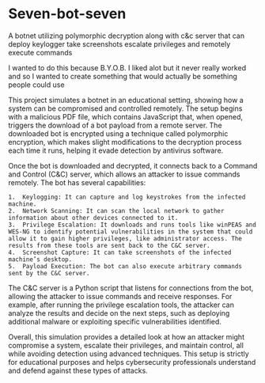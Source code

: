 # Seven-bot-seven
A botnet utilizing polymorphic decryption along with c&amp;c server that can deploy keylogger take screenshots escalate privileges and remotely execute commands

I wanted to do this because B.Y.O.B. I liked alot but it never really worked and so I wanted to create something that would actually be something people could use

This project simulates a botnet in an educational setting, showing how a system can be compromised and controlled remotely. The setup begins with a malicious PDF file, which contains JavaScript that, when opened, triggers the download of a bot payload from a remote server. The downloaded bot is encrypted using a technique called polymorphic encryption, which makes slight modifications to the decryption process each time it runs, helping it evade detection by antivirus software.

Once the bot is downloaded and decrypted, it connects back to a Command and Control (C&C) server, which allows an attacker to issue commands remotely. The bot has several capabilities:

	1.	Keylogging: It can capture and log keystrokes from the infected machine.
	2.	Network Scanning: It can scan the local network to gather information about other devices connected to it.
	3.	Privilege Escalation: It downloads and runs tools like winPEAS and WES-NG to identify potential vulnerabilities in the system that could allow it to gain higher privileges, like administrator access. The results from these tools are sent back to the C&C server.
	4.	Screenshot Capture: It can take screenshots of the infected machine’s desktop.
	5.	Payload Execution: The bot can also execute arbitrary commands sent by the C&C server.

The C&C server is a Python script that listens for connections from the bot, allowing the attacker to issue commands and receive responses. For example, after running the privilege escalation tools, the attacker can analyze the results and decide on the next steps, such as deploying additional malware or exploiting specific vulnerabilities identified.

Overall, this simulation provides a detailed look at how an attacker might compromise a system, escalate their privileges, and maintain control, all while avoiding detection using advanced techniques. This setup is strictly for educational purposes and helps cybersecurity professionals understand and defend against these types of attacks.
